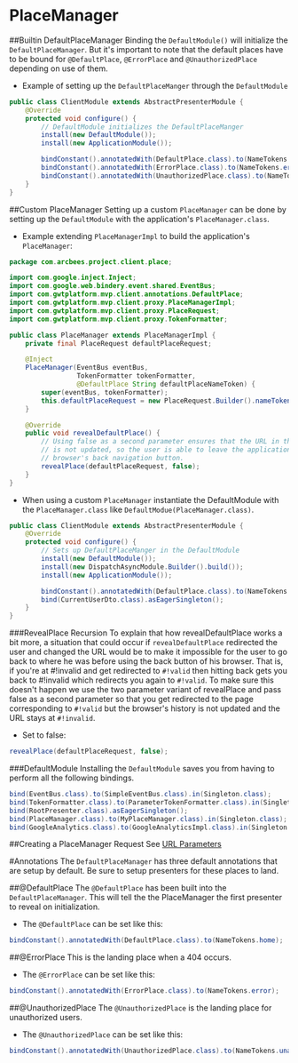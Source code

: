 # PlaceManager

##Builtin DefaultPlaceManager
Binding the `DefaultModule()` will initialize the `DefaultPlaceManager`. But it's important to note that the default places have to be bound for `@DefaultPlace`, `@ErrorPlace` and `@UnauthorizedPlace` depending on use of them.

* Example of setting up the `DefaultPlaceManger` through the `DefaultModule`

```java
public class ClientModule extends AbstractPresenterModule {
    @Override
    protected void configure() {
        // DefaultModule initializes the DefaultPlaceManger
        install(new DefaultModule());
        install(new ApplicationModule());

        bindConstant().annotatedWith(DefaultPlace.class).to(NameTokens.home);
        bindConstant().annotatedWith(ErrorPlace.class).to(NameTokens.error);
        bindConstant().annotatedWith(UnauthorizedPlace.class).to(NameTokens.unauthorized);
    }
}
```

##Custom PlaceManager
Setting up a custom `PlaceManager` can be done by setting up the `DefaultModule` with the application's `PlaceManager.class`.

* Example extending `PlaceManagerImpl` to build the application's `PlaceManager`:

```java
package com.arcbees.project.client.place;

import com.google.inject.Inject;
import com.google.web.bindery.event.shared.EventBus;
import com.gwtplatform.mvp.client.annotations.DefaultPlace;
import com.gwtplatform.mvp.client.proxy.PlaceManagerImpl;
import com.gwtplatform.mvp.client.proxy.PlaceRequest;
import com.gwtplatform.mvp.client.proxy.TokenFormatter;

public class PlaceManager extends PlaceManagerImpl {
    private final PlaceRequest defaultPlaceRequest;

    @Inject
    PlaceManager(EventBus eventBus,
                 TokenFormatter tokenFormatter,
                 @DefaultPlace String defaultPlaceNameToken) {
        super(eventBus, tokenFormatter);
        this.defaultPlaceRequest = new PlaceRequest.Builder().nameToken(defaultPlaceNameToken).build();
    }

    @Override
    public void revealDefaultPlace() {
        // Using false as a second parameter ensures that the URL in the browser bar
        // is not updated, so the user is able to leave the application using the
        // browser's back navigation button.
        revealPlace(defaultPlaceRequest, false);
    }
}
```

* When using a custom `PlaceManager` instantiate the DefaultModule with the `PlaceManager.class` like `DefaultModue(PlaceManager.class)`.

```java
public class ClientModule extends AbstractPresenterModule {
    @Override
    protected void configure() {
        // Sets up DefaultPlaceManger in the DefaultModule
        install(new DefaultModule());
        install(new DispatchAsyncModule.Builder().build());
        install(new ApplicationModule());

        bindConstant().annotatedWith(DefaultPlace.class).to(NameTokens.home);
        bind(CurrentUserDto.class).asEagerSingleton();
    }
}
```

###RevealPlace Recursion
To explain that how revealDefaultPlace works a bit more, a situation that could occur if `revealDefaultPlace` redirected the user and changed the URL would be to make it impossible for the user to go back to where he was before using the back button of his browser. That is, if you're at #!invalid and get redirected to `#!valid` then hitting back gets you back to #!invalid which redirects you again to `#!valid`. To make sure this doesn't happen we use the two parameter variant of revealPlace and pass false as a second parameter so that you get redirected to the page corresponding to `#!valid` but the browser's history is not updated and the URL stays at `#!invalid`.

* Set to false:

```java
revealPlace(defaultPlaceRequest, false);
```

###DefaultModule
Installing the `DefaultModule` saves you from having to perform all the following bindings.


```java
bind(EventBus.class).to(SimpleEventBus.class).in(Singleton.class);
bind(TokenFormatter.class).to(ParameterTokenFormatter.class).in(Singleton.class);
bind(RootPresenter.class).asEagerSingleton();
bind(PlaceManager.class).to(MyPlaceManager.class).in(Singleton.class);
bind(GoogleAnalytics.class).to(GoogleAnalyticsImpl.class).in(Singleton.class);
```

##Creating a PlaceManager Request
See [URL Parameters][up]

#Annotations
The `DefaultPlaceManager` has three default annotations that are setup by default. Be sure to
 setup presenters for these places to land.

##@DefaultPlace
The `@DefaultPlace` has been built into the `DefaultPlaceManager`. This will tell the the PlaceManager the first presenter to reveal on initialization.

* The `@DefaultPlace` can be set like this:

```java
bindConstant().annotatedWith(DefaultPlace.class).to(NameTokens.home);
```

##@ErrorPlace
This is the landing place when a 404 occurs.

* The `@ErrorPlace` can be set like this:

```java
bindConstant().annotatedWith(ErrorPlace.class).to(NameTokens.error);
```

##@UnauthorizedPlace
The `@UnauthorizedPlace` is the landing place for unauthorized users.

* The `@UnauthorizedPlace` can be set like this:

```java
bindConstant().annotatedWith(UnauthorizedPlace.class).to(NameTokens.unauthorized);
```

[up]: gwtp/features/URL-Parameters.html "URL Parameters"
